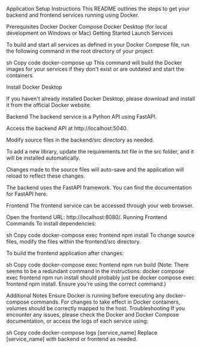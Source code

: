 Application Setup Instructions
This README outlines the steps to get your backend and frontend services running using Docker.

Prerequisites
Docker
Docker Compose
Docker Desktop (for local development on Windows or Mac)
Getting Started
Launch Services

To build and start all services as defined in your Docker Compose file, run the following command in the root directory of your project:

sh
Copy code
docker-compose up
This command will build the Docker images for your services if they don't exist or are outdated and start the containers.

Install Docker Desktop

If you haven't already installed Docker Desktop, please download and install it from the official Docker website.

Backend
The backend service is a Python API using FastAPI.

Access the backend API at http://localhost:5040.

Modify source files in the backend/src directory as needed.

To add a new library, update the requirements.txt file in the src folder, and it will be installed automatically.

Changes made to the source files will auto-save and the application will reload to reflect these changes.

The backend uses the FastAPI framework. You can find the documentation for FastAPI here.

Frontend
The frontend service can be accessed through your web browser.

Open the frontend URL: http://localhost:8080/.
Running Frontend Commands
To install dependencies:

sh
Copy code
docker-compose exec frontend npm install
To change source files, modify the files within the frontend/src directory.

To build the frontend application after changes:

sh
Copy code
docker-compose exec frontend npm run build
(Note: There seems to be a redundant command in the instructions: docker compose exec frontend npm run install should probably just be docker compose exec frontend npm install. Ensure you're using the correct command.)

Additional Notes
Ensure Docker is running before executing any docker-compose commands.
For changes to take effect in Docker containers, volumes should be correctly mapped to the host.
Troubleshooting
If you encounter any issues, please check the Docker and Docker Compose documentation, or access the logs of each service using:

sh
Copy code
docker-compose logs [service_name]
Replace [service_name] with backend or frontend as needed.